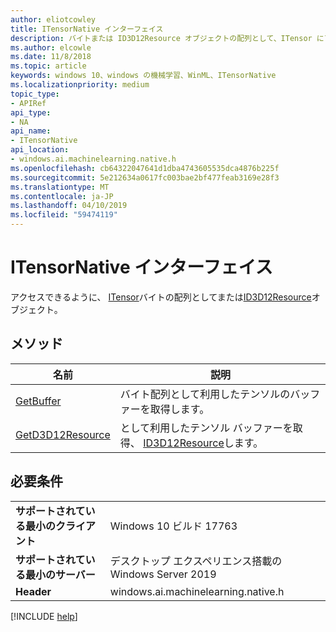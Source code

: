 ```yaml
---
author: eliotcowley
title: ITensorNative インターフェイス
description: バイトまたは ID3D12Resource オブジェクトの配列として、ITensor にアクセスを提供します。
ms.author: elcowle
ms.date: 11/8/2018
ms.topic: article
keywords: windows 10、windows の機械学習、WinML、ITensorNative
ms.localizationpriority: medium
topic_type:
- APIRef
api_type:
- NA
api_name:
- ITensorNative
api_location:
- windows.ai.machinelearning.native.h
ms.openlocfilehash: cb64322047641d1dba4743605535dca4876b225f
ms.sourcegitcommit: 5e212634a0617fc003bae2bf477feab3169e28f3
ms.translationtype: MT
ms.contentlocale: ja-JP
ms.lasthandoff: 04/10/2019
ms.locfileid: "59474119"
---
```

# <a name="itensornative-interface"></a>ITensorNative インターフェイス

アクセスできるように、 [ITensor](https://docs.microsoft.com/uwp/api/windows.ai.machinelearning.itensor)バイトの配列としてまたは[ID3D12Resource](https://docs.microsoft.com/windows/desktop/api/d3d12/nn-d3d12-id3d12resource)オブジェクト。

## <a name="methods"></a>メソッド

| 名前 | 説明 |
|------|-------------|
| [GetBuffer](ITensorNative_GetBuffer.md) | バイト配列として利用したテンソルのバッファーを取得します。 |
| [GetD3D12Resource](ITensorNative_GetD3D12Resource.md) | として利用したテンソル バッファーを取得、 [ID3D12Resource](https://docs.microsoft.com/windows/desktop/api/d3d12/nn-d3d12-id3d12resource)します。 |

## <a name="requirements"></a>必要条件

| | |
|-|-|
| **サポートされている最小のクライアント** | Windows 10 ビルド 17763 |
| **サポートされている最小のサーバー** | デスクトップ エクスペリエンス搭載の Windows Server 2019 |
| **Header** | windows.ai.machinelearning.native.h |

[!INCLUDE [help](../includes/get-help.md)]
